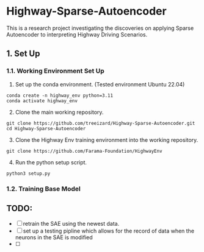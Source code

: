 # Highway-Sparse-Autoencoder
This is a research project investigating the discoveries on applying Sparse Autoencoder to interpreting Highway Driving Scenarios. 

## 1. Set Up
### 1.1. Working Environment Set Up
1. Set up the conda environment. (Tested environment Ubuntu 22.04)
```
conda create -n highway_env python=3.11
conda activate highway_env
```
2. Clone the main working repository.
```
git clone https://github.com/treeizard/Highway-Sparse-Autoencoder.git
cd Highway-Sparse-Autoencoder
```
3. Clone the Highway Env training environment into the working repository.
```
git clone https://github.com/Farama-Foundation/HighwayEnv
```
4. Run the python setup script.
```
python3 setup.py
```
### 1.2. Training Base Model

## TODO:
- [ ] retrain the SAE using the newest data.
- [ ] set up a testing pipline which allows for the record of data when the neurons in the SAE is modified 
- [ ] 

